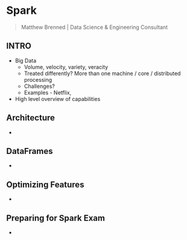 # Spark

> Matthew Brenned | Data Science & Engineering Consultant

## INTRO

- Big Data
  - Volume, velocity, variety, veracity
  - Treated differently? More than one machine / core / distributed processing
  - Challenges?
  - Examples - Netflix, 
- High level overview of capabilities

## Architecture

- 

## DataFrames

- 

## Optimizing Features

- 

## Preparing for Spark Exam

- 

